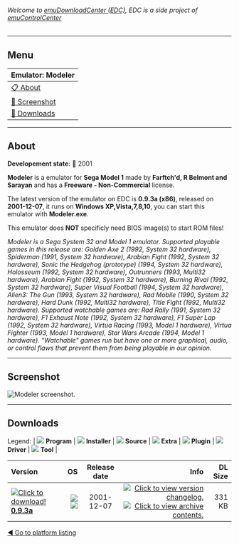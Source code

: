 ###### Welcome to [emuDownloadCenter (EDC)](https://github.com/PhoenixInteractiveNL/emuDownloadCenter/wiki/), EDC is a side project of [emuControlCenter](https://github.com/PhoenixInteractiveNL/emuControlCenter/wiki/)
***
## Menu
| **Emulator: Modeler** |
|:---------|
| [:clipboard: About](#about) |
| [:sunrise: Screenshot](#screenshot) |
| [:floppy_disk: Downloads](#downloads) |
***
## About
**Developement state:** :red_circle: 2001

**Modeler** is a emulator for **Sega Model 1** made by **Farftch'd, R Belmont and Sarayan** and has a **Freeware - Non-Commercial** license.

The latest version of the emulator on EDC is **0.9.3a (x86)**, released on **2001-12-07**, it runs on **Windows XP,Vista,7,8,10**, you can start this emulator with **Modeler.exe**.

This emulator does **NOT** specificly need BIOS image(s) to start ROM files!

_Modeler is a Sega System 32 and Model 1 emulator. Supported playable games in this release are: Golden Axe 2 (1992, System 32 hardware), Spiderman (1991, System 32 hardware), Arabian Fight (1992, System 32 hardware), Sonic the Hedgehog (prototype) (1994, System 32 hardware), Holosseum (1992, System 32 hardware), Outrunners (1993, Multi32 hardware), Arabian Fight (1992, System 32 hardware), Burning Rival (1992, System 32 hardware), Super Visual Football (1994, System 32 hardware), Alien3: The Gun (1993, System 32 hardware), Rad Mobile (1990, System 32 hardware), Hard Dunk (1992, Multi32 hardware), Title Fight (1992, Multi32 hardware). Supported watchable games are: Rad Rally (1991, System 32 hardware), F1 Exhaust Note (1992, System 32 hardware), F1 Super Lap (1992, System 32 hardware), Virtua Racing (1993, Model 1 hardware), Virtua Fighter (1993, Model 1 hardware), Star Wars Arcade (1994, Model 1 hardware). "Watchable" games run but have one or more graphical, audio, or control flaws that prevent them from being playable in our opinion._
***
## Screenshot
![](https://raw.githubusercontent.com/PhoenixInteractiveNL/emuDownloadCenter/master/hooks/modeler/emulator_screen_01.jpg "Modeler screenshot.")
***
## Downloads
Legend: | 
![](https://raw.githubusercontent.com/wiki/PhoenixInteractiveNL/emuDownloadCenter/images_misc/icon_program_24.png) **Program** | 
![](https://raw.githubusercontent.com/wiki/PhoenixInteractiveNL/emuDownloadCenter/images_misc/icon_installer_24.png) **Installer** | 
![](https://raw.githubusercontent.com/wiki/PhoenixInteractiveNL/emuDownloadCenter/images_misc/icon_source_code_24.png) **Source** | 
![](https://raw.githubusercontent.com/wiki/PhoenixInteractiveNL/emuDownloadCenter/images_misc/icon_extra_24.png) **Extra** | 
![](https://raw.githubusercontent.com/wiki/PhoenixInteractiveNL/emuDownloadCenter/images_misc/icon_plugin_24.png) **Plugin** | 
![](https://raw.githubusercontent.com/wiki/PhoenixInteractiveNL/emuDownloadCenter/images_misc/icon_driver_24.png) **Driver** | 
![](https://raw.githubusercontent.com/wiki/PhoenixInteractiveNL/emuDownloadCenter/images_misc/icon_tool_24.png) **Tool** | 
 
| Version | OS | Release date | Info | DL Size |
|:--------|---:|:------------:|-----:|--------:|
| [![](https://raw.githubusercontent.com/wiki/PhoenixInteractiveNL/emuDownloadCenter/images_misc/icon_program_24.png "Click to download!")  **0.9.3a**](https://github.com/PhoenixInteractiveNL/edc-repo0004/raw/master/modeler/0.9.3a.7z) | ![](https://raw.githubusercontent.com/wiki/PhoenixInteractiveNL/emuDownloadCenter/images_misc/logo_windows_24.png) ![](https://raw.githubusercontent.com/wiki/PhoenixInteractiveNL/emuDownloadCenter/images_misc/icon_32-bit_24.png) | 2001-12-07 | [![](https://raw.githubusercontent.com/wiki/PhoenixInteractiveNL/emuDownloadCenter/images_misc/logo_changelog_24.png "Click to view version changelog.")](https://github.com/PhoenixInteractiveNL/edc-repo0004/blob/master/modeler/0.9.3a_changelog.txt) [![](https://raw.githubusercontent.com/wiki/PhoenixInteractiveNL/emuDownloadCenter/images_misc/logo_contents_24.png "Click to view archive contents.")](https://github.com/PhoenixInteractiveNL/edc-repo0004/blob/master/modeler/0.9.3a_contents.txt) | 331 KB |

[:arrow_backward: Go to platform listing](https://github.com/PhoenixInteractiveNL/emuDownloadCenter/wiki/EDC-Platform-List)
